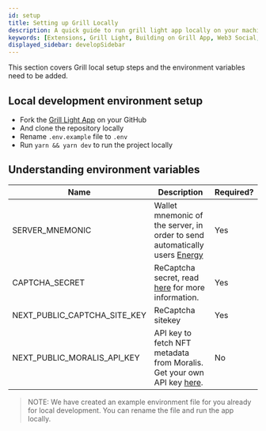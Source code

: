 ```yaml
---
id: setup
title: Setting up Grill Locally
description: A quick guide to run grill light app locally on your machine in seconds.
keywords: [Extensions, Grill Light, Building on Grill App, Web3 Social, Blockchain, Subsocial]
displayed_sidebar: developSidebar
---
```


This section covers Grill local setup steps and the environment variables need to be added.

## Local development environment setup

- Fork the [Grill Light App](https://github.com/dappforce/grillchat-light-ui) on your GitHub
- And clone the repository locally
- Rename `.env.example` file to `.env` 
- Run `yarn && yarn dev` to run the project locally

## Understanding environment variables 

| Name | Description   | Required? |
| ---------------------------- | ------------------------------------------------------------------------------------------------------------------------------------------------------------------------------------------------------------------------------------------------------------------------------------------------------------------------------------------------------------------------------------------------- | --------- |
| SERVER_MNEMONIC  | Wallet mnemonic of the server, in order to send automatically users [Energy](https://docs.subsocial.network/docs/basics/lightpaper/architecture/energy) | Yes |
| CAPTCHA_SECRET   | ReCaptcha secret, read [here](https://developers.google.com/recaptcha/intro) for more information.  | Yes |
| NEXT_PUBLIC_CAPTCHA_SITE_KEY | ReCaptcha sitekey | Yes |
| NEXT_PUBLIC_MORALIS_API_KEY | API key to fetch NFT metadata from Moralis. Get your own API key [here](https://moralis.io/api/nft/).  | No |


> NOTE: We have created an example environment file for you already for local development. You can rename the file and run the app locally. 